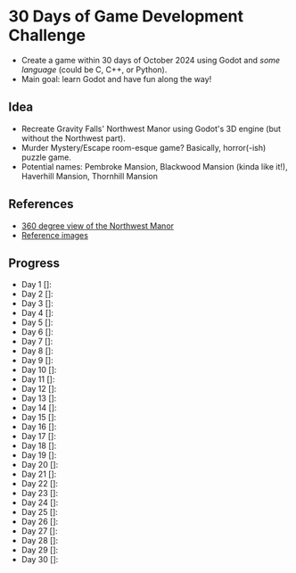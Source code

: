 # 30 Days of Game Development Challenge

- Create a game within 30 days of October 2024 using Godot and _some language_ (could be C, C++, or Python).
- Main goal: learn Godot and have fun along the way!

## Idea

- Recreate Gravity Falls' Northwest Manor using Godot's 3D engine (but without the Northwest part).
- Murder Mystery/Escape room-esque game? Basically, horror(-ish) puzzle game.
- Potential names: Pembroke Mansion, Blackwood Mansion (kinda like it!), Haverhill Mansion, Thornhill Mansion

## References

- [360 degree view of the Northwest Manor](https://www.reddit.com/media?url=https%3A%2F%2Fpreview.redd.it%2F170ecp7ehqvb1.gif%3Fwidth%3D1283%26format%3Dmp4%26s%3D0ce219c7b4aa0e9da5e97da5f1bdea4af1a79d00)
- [Reference images](./References)

## Progress

- Day 1 []:
- Day 2 []:
- Day 3 []:
- Day 4 []:
- Day 5 []:
- Day 6 []:
- Day 7 []:
- Day 8 []:
- Day 9 []:
- Day 10 []:
- Day 11 []:
- Day 12 []:
- Day 13 []:
- Day 14 []:
- Day 15 []:
- Day 16 []:
- Day 17 []:
- Day 18 []:
- Day 19 []:
- Day 20 []:
- Day 21 []:
- Day 22 []:
- Day 23 []:
- Day 24 []:
- Day 25 []:
- Day 26 []:
- Day 27 []:
- Day 28 []:
- Day 29 []:
- Day 30 []:
